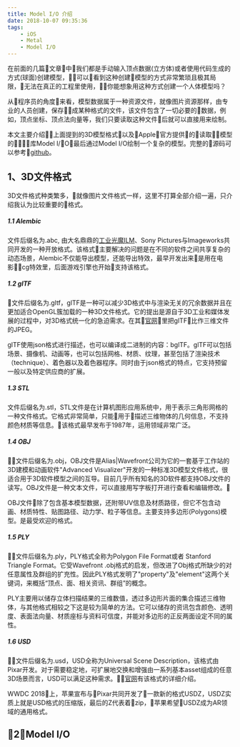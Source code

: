 ```yaml
---
title: Model I/O 介绍
date: 2018-10-07 09:35:36
tags: 
    - iOS
    - Metal
    - Model I/O
---
```


在前面的几篇文章中我们都是手动输入顶点数据(立方体)或者使用代码生成的方式(球面)创建模型，可以看到这种创建模型的方式非常繁琐且极其局限，无法在真正的工程里使用，你能想象用这种方式创建一个人体模型吗？

从程序员的角度来看，模型数据属于一种资源文件，就像图片资源那样，由专业的人员创建，保存成某种格式的文件，该文件包含了一切必要的数据，例如，顶点坐标、顶点法向量等，我们只要读取这种文件后就可以直接用来绘制。

本文主要介绍上面提到的3D模型格式以及Apple官方提供的读取模型的库Model I/O，最后通过Model I/O绘制一个复杂的模型。完整的源码可以参考[github](https://github.com/zack2012/MetalGraphics)。

## 1、3D文件格式

3D文件格式种类繁多，就像图片文件格式一样，这里不打算全部介绍一遍，只介绍我认为比较重要的格式。


##### 1.1 Alembic

文件后缀名为.abc, 由大名鼎鼎的[工业光魔ILM](https://baike.baidu.com/item/工业光魔公司/7652141?fromtitle=ILM&fromid=44269&fr=aladdin)、Sony Pictures与Imageworks共同开发的一种开放格式。该格式主要解决的问题是在不同的软件之间共享复杂的动态场景，Alembic不仅能导出模型，还能导出特效，最早开发出来是用在电影cg特效里，后面游戏引擎也开始支持该格式。

##### 1.2 glTF

文件后缀名为.gltf，glTF是一种可以减少3D格式中与渲染无关的冗余数据并且在更加适合OpenGL簇加载的一种3D文件格式。它的提出是源自于3D工业和媒体发展的过程中，对3D格式统一化的急迫需求。在其[官网](https://www.khronos.org/gltf/)里把glTF比作三维文件的JPEG。

glTF使用json格式进行描述，也可以编译成二进制的内容：bglTF。glTF可以包括场景、摄像机、动画等，也可以包括网格、材质、纹理，甚至包括了渲染技术（technique）、着色器以及着色器程序。同时由于json格式的特点，它支持预留一般以及特定供应商的扩展。

##### 1.3 STL

文件后缀名为.stl，STL文件是在计算机图形应用系统中，用于表示三角形网格的一种文件格式。它格式非常简单，只能用于描述三维物体的几何信息，不支持颜色材质等信息。该格式最早发布于1987年，运用领域非常广泛。

##### 1.4 OBJ

文件后缀名为.obj，OBJ文件是Alias|Wavefront公司为它的一套基于工作站的3D建模和动画软件"Advanced Visualizer"开发的一种标准3D模型文件格式，很适合用于3D软件模型之间的互导。目前几乎所有知名的3D软件都支持OBJ文件的读写。OBJ文件是一种文本文件，可以直接用写字板打开进行查看和编辑修改。

OBJ文件除了包含基本模型数据，还附带UV信息及材质路径，但它不包含动画、材质特性、贴图路径、动力学、粒子等信息。主要支持多边形(Polygons)模型。是最受欢迎的格式。

##### 1.5 PLY

文件后缀名为.ply，PLY格式全称为Polygon File Format或者 Stanford Triangle Format。它受Wavefront .obj格式的启发，但改进了Obj格式所缺少的对任意属性及群组的扩充性。因此PLY格式发明了"property"及"element"这两个关键词，来概括“顶点、面、相关资讯、群组”的概念。

PLY主要用以储存立体扫描结果的三维数值，透过多边形片面的集合描述三维物体，与其他格式相较之下这是较为简单的方法。它可以储存的资讯包含颜色、透明度、表面法向量、材质座标与资料可信度，并能对多边形的正反两面设定不同的属性。

##### 1.6 USD

文件后缀名为.usd，USD全称为Universal Scene Description，该格式由Pixar开发。对于需要稳定地，可扩展地交换和增强由一系列基本asset组成的任意3D场景而言，USD可以满足这种需求。[官网](https://graphics.pixar.com/usd/docs/index.html)有该格式的详细介绍。

WWDC 2018上，苹果宣布与Pixar共同开发了一款新的格式USDZ，USDZ实质上就是USD格式的压缩版，最后的Z代表着zip，苹果希望USDZ成为AR领域的通用格式。

## 2、Model I/O

